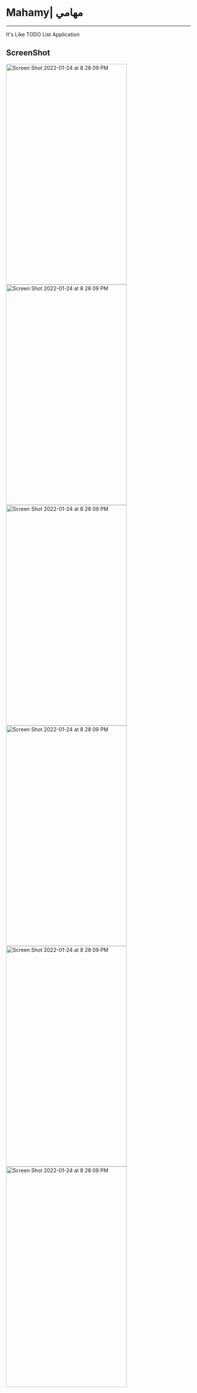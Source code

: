 # Mahamy| مهامي
---
It's Like TODO List Application 

## ScreenShot 
<img width="329" height="600" alt="Screen Shot 2022-01-24 at 8 28 09 PM" src="https://user-images.githubusercontent.com/60572628/150840945-61c18edf-d450-42ae-9471-e468ed6bd9ce.png ">

<img width="329" height="600" alt="Screen Shot 2022-01-24 at 8 28 09 PM" src="https://user-images.githubusercontent.com/60572628/150840950-81c81b14-402b-4262-9efd-0b027ce0ca51.png">

<img width="329" height="600" alt="Screen Shot 2022-01-24 at 8 28 09 PM" src="https://user-images.githubusercontent.com/60572628/150840956-a1faca39-a1af-427a-9a72-e2f1cb376b7b.png">

<img width="329" height="600" alt="Screen Shot 2022-01-24 at 8 28 09 PM" src="https://user-images.githubusercontent.com/60572628/150840962-836b2f05-41a5-4905-996f-baff900b6cc5.png">

<img width="329" height="600" alt="Screen Shot 2022-01-24 at 8 28 09 PM" src="https://user-images.githubusercontent.com/60572628/150840965-92764bbf-df3b-4502-9989-7b816b7e8d6d.png">


<img width="329" height="600" alt="Screen Shot 2022-01-24 at 8 28 09 PM" src="https://user-images.githubusercontent.com/60572628/150840971-97f6d150-de0f-4043-a15a-3b10ef4a0bc8.png">
